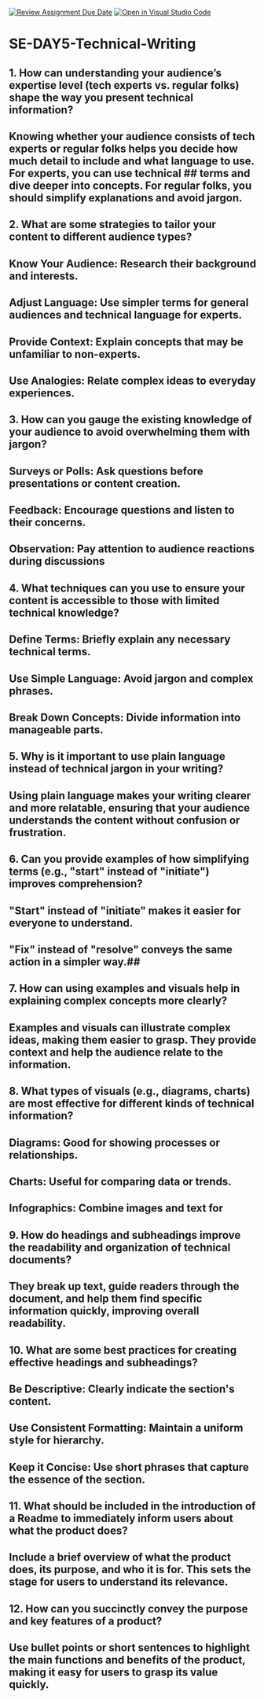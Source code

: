 [![Review Assignment Due Date](https://classroom.github.com/assets/deadline-readme-button-22041afd0340ce965d47ae6ef1cefeee28c7c493a6346c4f15d667ab976d596c.svg)](https://classroom.github.com/a/zsAR-pyY)
[![Open in Visual Studio Code](https://classroom.github.com/assets/open-in-vscode-2e0aaae1b6195c2367325f4f02e2d04e9abb55f0b24a779b69b11b9e10269abc.svg)](https://classroom.github.com/online_ide?assignment_repo_id=17198770&assignment_repo_type=AssignmentRepo)
# SE-DAY5-Technical-Writing
## 1. How can understanding your audience’s expertise level (tech experts vs. regular folks) shape the way you present technical information?
##     Knowing whether your audience consists of tech experts or regular folks helps you decide how much detail to include and what language to use. For experts, you can use technical ##        terms and dive deeper into concepts. For regular folks, you should simplify explanations and avoid jargon.
## 2. What are some strategies to tailor your content to different audience types?
##     Know Your Audience: Research their background and interests.
##     Adjust Language: Use simpler terms for general audiences and technical language for experts.
##     Provide Context: Explain concepts that may be unfamiliar to non-experts.
##     Use Analogies: Relate complex ideas to everyday experiences.
## 3. How can you gauge the existing knowledge of your audience to avoid overwhelming them with jargon?
##    Surveys or Polls: Ask questions before presentations or content creation.
##    Feedback: Encourage questions and listen to their concerns.
##    Observation: Pay attention to audience reactions during discussions
## 4. What techniques can you use to ensure your content is accessible to those with limited technical knowledge?
##    Define Terms: Briefly explain any necessary technical terms.
##    Use Simple Language: Avoid jargon and complex phrases.
##    Break Down Concepts: Divide information into manageable parts.
## 5. Why is it important to use plain language instead of technical jargon in your writing?
##    Using plain language makes your writing clearer and more relatable, ensuring that your audience understands the content without confusion or frustration.
## 6. Can you provide examples of how simplifying terms (e.g., "start" instead of "initiate") improves comprehension?
##    "Start" instead of "initiate" makes it easier for everyone to understand.
##    "Fix" instead of "resolve" conveys the same action in a simpler way.##
## 7. How can using examples and visuals help in explaining complex concepts more clearly?
##    Examples and visuals can illustrate complex ideas, making them easier to grasp. They provide context and help the audience relate to the information.
## 8. What types of visuals (e.g., diagrams, charts) are most effective for different kinds of technical information?
##    Diagrams: Good for showing processes or relationships.
##    Charts: Useful for comparing data or trends.
##    Infographics: Combine images and text for 
## 9. How do headings and subheadings improve the readability and organization of technical documents?
##    They break up text, guide readers through the document, and help them find specific information quickly, improving overall readability.
## 10. What are some best practices for creating effective headings and subheadings?
##     Be Descriptive: Clearly indicate the section's content.
##     Use Consistent Formatting: Maintain a uniform style for hierarchy.
##     Keep it Concise: Use short phrases that capture the essence of the section.
## 11. What should be included in the introduction of a Readme to immediately inform users about what the product does?
##      Include a brief overview of what the product does, its purpose, and who it is for. This sets the stage for users to understand its relevance.
## 12. How can you succinctly convey the purpose and key features of a product?
##      Use bullet points or short sentences to highlight the main functions and benefits of the product, making it easy for users to grasp its value quickly.
